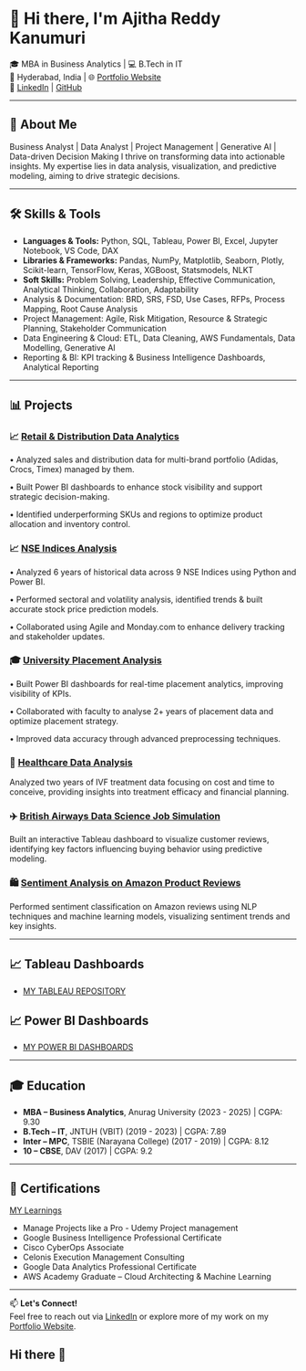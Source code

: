 # 👋 Hi there, I'm Ajitha Reddy Kanumuri

🎓 MBA in Business Analytics | 💻 B.Tech in IT  
📍 Hyderabad, India | 🌐 [Portfolio Website](https://ajitha-reddy-kanumuri.vercel.app/)  
🔗 [LinkedIn](https://www.linkedin.com/in/ajitha-reddy-kanumuri/) | [GitHub](https://github.com/Ajitha2316)

---

## 🧠 About Me

Business Analyst | Data Analyst | Project Management | Generative AI | Data-driven Decision Making
I thrive on transforming data into actionable insights. My expertise lies in data analysis, visualization, and predictive modeling, aiming to drive strategic decisions.

---

## 🛠️ Skills & Tools

- **Languages & Tools:** Python, SQL, Tableau, Power BI, Excel, Jupyter Notebook, VS Code, DAX
- **Libraries & Frameworks:** Pandas, NumPy, Matplotlib, Seaborn, Plotly, Scikit-learn, TensorFlow, Keras, XGBoost, Statsmodels, NLKT
- **Soft Skills:** Problem Solving, Leadership, Effective Communication, Analytical Thinking, Collaboration, Adaptability
- Analysis & Documentation: BRD, SRS, FSD, Use Cases, RFPs, Process Mapping, Root Cause Analysis
- Project Management: Agile, Risk Mitigation, Resource & Strategic Planning, Stakeholder Communication
- Data Engineering & Cloud: ETL, Data Cleaning, AWS Fundamentals, Data Modelling, Generative AI
- Reporting & BI: KPI tracking & Business Intelligence Dashboards, Analytical Reporting


---

## 📊 Projects

### 📈 [Retail & Distribution Data Analytics](https://github.com/Ajitha2316/Nse)
•	Analyzed sales and distribution data for multi-brand portfolio (Adidas, Crocs, Timex) managed by them.

•	Built Power BI dashboards to enhance stock visibility and support strategic decision-making.

•	Identified underperforming SKUs and regions to optimize product allocation and inventory control.

### 📈 [NSE Indices Analysis](https://github.com/Ajitha2316/Nse)
•	Analyzed 6 years of historical data across 9 NSE Indices using Python and Power BI.

•	Performed sectoral and volatility analysis, identified trends & built accurate stock price prediction models.

•	Collaborated using Agile and Monday.com to enhance delivery tracking and stakeholder updates.

### 🎓 [University Placement Analysis](https://github.com/Ajitha2316/SQL-PROJECTS)
•	Built Power BI dashboards for real-time placement analytics, improving visibility of KPIs.

•	Collaborated with faculty to analyse 2+ years of placement data and optimize placement strategy.

•	Improved data accuracy through advanced preprocessing techniques.

### 🏥 [Healthcare Data Analysis](https://github.com/Ajitha2316/SQL-PROJECTS)
Analyzed two years of IVF treatment data focusing on cost and time to conceive, providing insights into treatment efficacy and financial planning.

### ✈️ [British Airways Data Science Job Simulation](https://github.com/Ajitha2316/Tableau-Dashboard---British-Airways-review)
Built an interactive Tableau dashboard to visualize customer reviews, identifying key factors influencing buying behavior using predictive modeling.

### 🛍️ [Sentiment Analysis on Amazon Product Reviews](https://github.com/Ajitha2316/Sentiment-Analysis)
Performed sentiment classification on Amazon reviews using NLP techniques and machine learning models, visualizing sentiment trends and key insights.

---

## 📈 Tableau Dashboards

- [MY TABLEAU REPOSITORY](https://public.tableau.com/app/profile/ajitha.reddy.kanumuri/vizzes)

## 📈 Power BI Dashboards

- [MY POWER BI DASHBOARDS](https://github.com/Ajitha2316/POWER-BI-DASHBOARDS)
---

## 🎓 Education

- **MBA – Business Analytics**, Anurag University (2023 - 2025) | CGPA: 9.30
- **B.Tech – IT**, JNTUH (VBIT) (2019 - 2023) | CGPA: 7.89
- **Inter – MPC**, TSBIE (Narayana College) (2017 - 2019) | CGPA: 8.12
- **10 – CBSE**, DAV (2017) | CGPA: 9.2

---

## 🏅 Certifications
[MY Learnings](https://www.credly.com/users/ajitha-k/badges#credly)
  
- Manage Projects like a Pro - Udemy Project management
- Google Business Intelligence Professional Certificate
- Cisco CyberOps Associate
- Celonis Execution Management Consulting
- Google Data Analytics Professional Certificate
- AWS Academy Graduate – Cloud Architecting & Machine Learning

---

📫 **Let's Connect!**  
Feel free to reach out via [LinkedIn](https://www.linkedin.com/in/ajitha-reddy-kanumuri/) or explore more of my work on my [Portfolio Website](https://ajitha-reddy-kanumuri.vercel.app/).
## Hi there 👋

<!--
**Ajitha2316/Ajitha2316** is a ✨ _special_ ✨ repository because its `README.md` (this file) appears on your GitHub profile.

Here are some ideas to get you started:

- 🔭 I’m currently working on ...
- 🌱 I’m currently learning ...
- 👯 I’m looking to collaborate on ...
- 🤔 I’m looking for help with ...
- 💬 Ask me about ...
- 📫 How to reach me: ...
- 😄 Pronouns: ...
- ⚡ Fun fact: ...
-->
